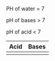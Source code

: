 

PH of water = 7

pH of bases > 7

pH of acid < 7



| Acid | Bases |
| ---- | ----- |
|      |       |



